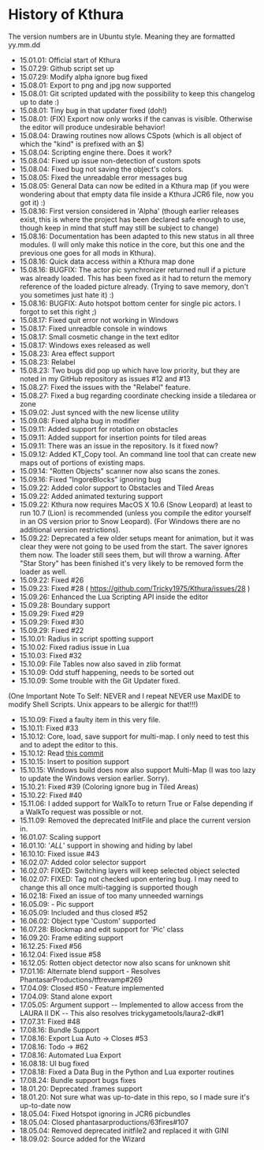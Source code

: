 # History of Kthura

The version numbers are in Ubuntu style. Meaning they are formatted yy.mm.dd

- 15.01.01: Official start of Kthura 
- 15.07.29: Github script set up
- 15.07.29: Modify alpha ignore bug fixed
- 15.08.01: Export to png and jpg now supported
- 15.08.01: Git scripted updated with the possibility to keep this changelog up to date :)
- 15.08.01: Tiny bug in that updater fixed (doh!)
- 15.08.01: (FIX) Export now only works if the canvas is visible. Otherwise the editor will produce undesirable behavior!
- 15.08.04: Drawing routines now allows CSpots (which is all object of which the "kind" is prefixed with an $)
- 15.08.04: Scripting engine there. Does it work?
- 15.08.04: Fixed up issue non-detection of custom spots
- 15.08.04: Fixed bug not saving the object's colors.
- 15.08.05: Fixed the unreadable error messages bug
- 15.08.05: General Data can now be edited in a Kthura map (if you were wondering about that empty data file inside a Kthura JCR6 file, now you got it) :)
- 15.08.16: First version considered in 'Alpha' (though earlier releases exist, this is where the project has been declared safe enough to use, though keep in mind that stuff may still be subject to change)
- 15.08.16: Documentation has been adapted to this new status in all three modules. (I will only make this notice in the core, but this one and the previous one goes for all mods in Kthura).
- 15.08.16: Quick data access within a Kthura map done
- 15.08.16: BUGFIX: The actor pic synchronizer returned null if a picture was already loaded. This has been fixed as it had to return the memory reference of the loaded picture already. (Trying to save memory, don't you sometimes just hate it) :)
- 15.08.16: BUGFIX: Auto hotspot bottom center for single pic actors. I forgot to set this right ;)
- 15.08.17: Fixed quit error not working in Windows 
- 15.08.17: Fixed unreadble console in windows
- 15.08.17: Small cosmetic change in the text editor
- 15.08.17: Windows exes released as well
- 15.08.23: Area effect support
- 15.08.23: Relabel
- 15.08.23: Two bugs did pop up which have low priority, but they are noted in my GitHub repository as issues #12 and #13
- 15.08.27: Fixed the issues with the "Relabel" feature.
- 15.08.27: Fixed a bug regarding coordinate checking inside a tiledarea or zone
- 15.09.02: Just synced with the new license utility
- 15.09.08: Fixed alpha bug in modifier
- 15.09.11: Added support for rotation on obstacles
- 15.09.11: Added support for insertion points for tiled areas
- 15.09.11: There was an issue in the repository. Is it fixed now?
- 15.09.12: Added KT_Copy tool. An command line tool that can create new maps out of portions of existing maps.
- 15.09.14: "Rotten Objects" scanner now also scans the zones.
- 15.09.16: Fixed "IngoreBlocks" ignoring bug
- 15.09.22: Added color support to Obstacles and Tiled Areas
- 15.09.22: Added animated texturing support
- 15.09.22: Kthura now requires MacOS X 10.6 (Snow Leopard) at least to run 10.7 (Lion) is recommended (unless you compile the editor yourself in an OS version prior to Snow Leopard). (For Windows there are no additional version restrictions).
- 15.09.22: Deprecated a few older setups meant for animation, but it was clear they were not going to be used from the start. The saver ignores them now. The loader still sees them, but will throw a warning. After "Star Story" has been finished it's very likely to be removed form the loader as well.
- 15.09.22: Fixed #26
- 15.09.23: Fixed #28 ( https://github.com/Tricky1975/Kthura/issues/28 )
- 15.09.26: Enhanced the Lua Scripting API inside the editor
- 15.09.28: Boundary support
- 15.09.29: Fixed #29
- 15.09.29: Fixed #30
- 15.09.29: Fixed #22
- 15.10.01: Radius in script spotting support
- 15.10.02: Fixed radius issue in Lua
- 15.10.03: Fixed #32
- 15.10.09: File Tables now also saved in zlib format
- 15.10.09: Odd stuff happening, needs to be sorted out
- 15.10.09: Some trouble with the Git Updater fixed.

(One Important Note To Self:
NEVER and I repeat NEVER use MaxIDE to modify Shell Scripts. Unix appears to be allergic for that!!!)

- 15.10.09: Fixed a faulty item in this very file.
- 15.10.11: Fixed #33
- 15.10.12: Core, load, save support for multi-map. I only need to test this and to adept the editor to this.
- 15.10.12: Read [this commit](https://github.com/Tricky1975/Kthura/commit/ca9dedc9b609838bba5826695b895291d5d36189)
- 15.10.15: Insert to position support
- 15.10.15: Windows build does now also support Multi-Map (I was too lazy to update the Windows version earlier. Sorry).
- 15.10.21: Fixed #39 (Coloring ignore bug in Tiled Areas)
- 15.10.22: Fixed #40
- 15.11.06: I added support for WalkTo to return True or False depending if a WalkTo request was possible or not.
- 15.11.09: Removed the deprecated InitFile and place the current version in.
- 16.01.07: Scaling support
- 16.01.10: '*ALL*' support in showing and hiding by label
- 16.10.10: Fixed issue #43
- 16.02.07: Added color selector support
- 16.02.07: FIXED: Switching layers will keep selected object selected
- 16.02.07: FIXED: Tag not checked upon entering bug. I may need to change this all once multi-tagging is supported though
- 16.02.18: Fixed an issue of too many unneeded warnings
- 16.05.09: - Pic support
- 16.05.09: Included and thus closed #52
- 16.06.02: Object type 'Custom' supported
- 16.07.28: Blockmap and edit support for 'Pic' class
- 16.09.20: Frame editing support
- 16.12.25: Fixed #56
- 16.12.04: Fixed issue #58
- 16.12.05: Rotten object detector now also scans for unknown shit
- 17.01.16: Alternate blend support - Resolves PhantasarProductions/tftrevamp#269
- 17.04.09: Closed #50 - Feature implemented
- 17.04.09: Stand alone export
- 17.05.05: Argument support -- Implemented to allow access from the LAURA II DK -- This also resolves trickygametools/laura2-dk#1 
- 17.07.31: Fixed #48
- 17.08.16: Bundle Support
- 17.08.16: Export Lua Auto -> Closes #53
- 17.08.16: Todo -> #62
- 17.08.16: Automated Lua Export
- 16.08.18: UI bug fixed
- 17.08.18: Fixed a Data Bug in the Python and Lua exporter routines
- 17.08.24: Bundle support bugs fixes
- 18.01.20: Deprecated .frames support
- 18.01.20: Not sure what was up-to-date in this repo, so I made sure it's up-to-date now
- 18.05.04: Fixed Hotspot ignoring in JCR6 picbundles
- 18.05.04: Closed phantasarproductions/63fires#107
- 18.05.04: Removed deprecated initfile2 and replaced it with GINI
- 18.09.02: Source added for the Wizard

